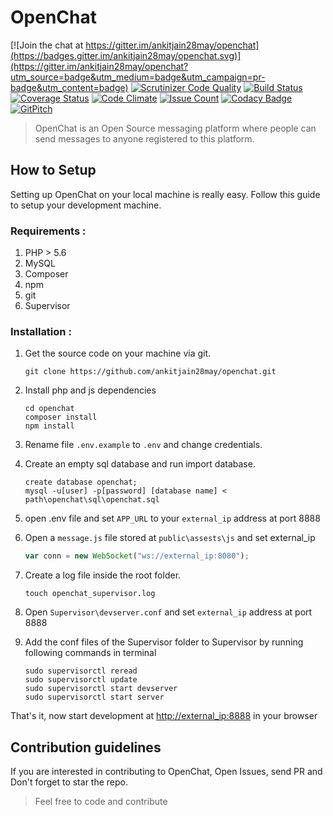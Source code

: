 

# OpenChat

[![Join the chat at https://gitter.im/ankitjain28may/openchat](https://badges.gitter.im/ankitjain28may/openchat.svg)](https://gitter.im/ankitjain28may/openchat?utm_source=badge&utm_medium=badge&utm_campaign=pr-badge&utm_content=badge)
[![Scrutinizer Code Quality](https://scrutinizer-ci.com/g/ankitjain28may/openchat/badges/quality-score.png?b=master)](https://scrutinizer-ci.com/g/ankitjain28may/openchat/?branch=master)
[![Build Status](https://travis-ci.org/ankitjain28may/openchat.svg?branch=master)](https://travis-ci.org/ankitjain28may/openchat)
[![Coverage Status](https://coveralls.io/repos/github/ankitjain28may/openchat/badge.svg?branch=master)](https://coveralls.io/github/ankitjain28may/openchat?branch=master)
[![Code Climate](https://codeclimate.com/github/ankitjain28may/openchat/badges/gpa.svg)](https://codeclimate.com/github/ankitjain28may/openchat)
[![Issue Count](https://codeclimate.com/github/ankitjain28may/openchat/badges/issue_count.svg)](https://codeclimate.com/github/ankitjain28may/openchat)
[![Codacy Badge](https://api.codacy.com/project/badge/Grade/23e0d72e208d4edfb08702b702bd9139)](https://www.codacy.com/app/ankitjain28may77/openchat?utm_source=github.com&amp;utm_medium=referral&amp;utm_content=ankitjain28may/openchat&amp;utm_campaign=Badge_Grade)
[![GitPitch](https://gitpitch.com/assets/badge.svg)](https://gitpitch.com/ankitjain28may/openchat/master?grs=github&t=moon)


> OpenChat is an Open Source messaging platform where people can send messages to anyone registered to this platform.

## How to Setup

Setting up OpenChat on your local machine is really easy.
Follow this guide to setup your development machine.

### Requirements :

1. PHP > 5.6
2. MySQL
3. Composer
4. npm
5. git
6. Supervisor


### Installation :

1. Get the source code on your machine via git.

	```shell
    git clone https://github.com/ankitjain28may/openchat.git
    ```

2. Install php and js dependencies

	```shell
	cd openchat
	composer install
	npm install
	```

3. Rename file `.env.example` to `.env` and change credentials.


4. Create an empty sql database and run import database.

	```mysql
	create database openchat;
	mysql -u[user] -p[password] [database name] < path\openchat\sql\openchat.sql
	```

5. open .env file and set `APP_URL` to your `external_ip` address at port 8888

6. Open a `message.js` file stored at `public\assests\js` and set external_ip

	```js
	var conn = new WebSocket("ws://external_ip:8080");
	```
	
7. Create a log file inside the root folder.

	```shell
	touch openchat_supervisor.log
	```

8. Open `Supervisor\devserver.conf` and set `external_ip` address at port 8888


9. Add the conf files of the Supervisor folder to Supervisor by running following commands in terminal

	```shell
	sudo supervisorctl reread
	sudo supervisorctl update
	sudo supervisorctl start devserver
	sudo supervisorctl start server
	```


That's it, now start development at [http://external_ip:8888](http://external_ip:8888) in your browser

## Contribution guidelines

If you are interested in contributing to OpenChat, Open Issues, send PR and Don't forget to star the repo.
> Feel free to code and contribute
